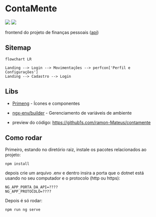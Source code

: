 # ContaMente

![](https://img.shields.io/badge/Angular-DD0031?style=for-the-badge&logo=angular&logoColor=white)
![](https://img.shields.io/badge/Tailwind_CSS-38B2AC?style=for-the-badge&logo=tailwind-css&logoColor=white)

frontend do projeto de finanças pessoais ([api](https://github.com/Ramon-Mateus/ContaMente-API))

## Sitemap

```mermaid
flowchart LR

Landing --> Login --> Movimentações --> perfcon['Perfil e Configurações']
Landing --> Cadastro --> Login
```

## Libs

- [Primeng](https://primeng.org/) - Ícones e componentes
- [ngx-env/builder](https://www.npmjs.com/package/@ngx-env/builder) - Gerenciamento de variáveis de ambiente

- preview do código: https://github1s.com/ramon-Mateus/contamente

## Como rodar

Primeiro, estando no diretório raiz, instale os pacotes relacionados ao projeto:

    npm install

depois crie um arquivo .env e dentro insira a porta que o dotnet está usando no seu computador e o protocolo (http ou https):

    NG_APP_PORTA_DA_API=????
    NG_APP_PROTOCOLO=????

Depois é só rodar:

    npm run ng serve
